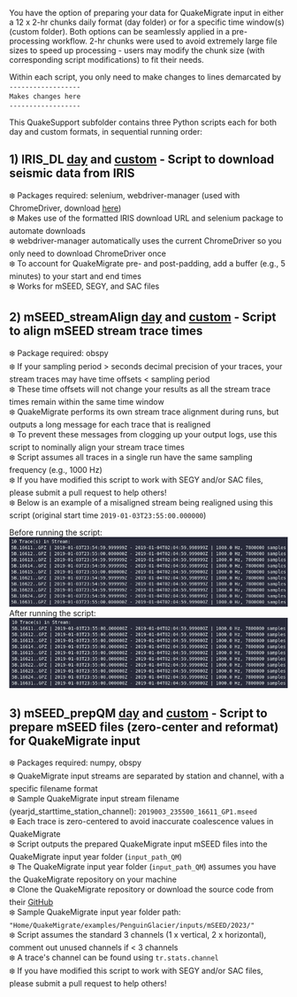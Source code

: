You have the option of preparing your data for QuakeMigrate input in either a 12 x 2-hr chunks daily format (day folder) or for a specific time window(s) (custom folder). Both options can be seamlessly applied in a pre-processing workflow. 2-hr chunks were used to avoid extremely large file sizes to speed up processing - users may modify the chunk size (with corresponding script modifications) to fit their needs.

Within each script, you only need to make changes to lines demarcated by  
`------------------`  
`Makes changes here`  
`------------------`  

This QuakeSupport subfolder contains three Python scripts each for both day and custom formats, in sequential running order:
## 1) IRIS_DL [day](https://github.com/cryoilrj/QuakeSupport/blob/main/Preprocessing/day/QS_IRIS_DL_day.py) and [custom](https://github.com/cryoilrj/QuakeSupport/blob/main/Preprocessing/custom/QS_IRIS_DL_custom.py) - Script to download seismic data from IRIS
:snowflake: Packages required: selenium, webdriver-manager (used with ChromeDriver, download [here](https://chromedriver.chromium.org/downloads))  
:snowflake: Makes use of the formatted IRIS download URL and selenium package to automate downloads  
:snowflake: webdriver-manager automatically uses the current ChromeDriver so you only need to download ChromeDriver once     
:snowflake: To account for QuakeMigrate pre- and post-padding, add a buffer (e.g., 5 minutes) to your start and end times  
:snowflake: Works for mSEED, SEGY, and SAC files

## 2) mSEED_streamAlign [day](https://github.com/cryoilrj/QuakeSupport/blob/main/Preprocessing/day/QS_mSEED_streamAlign_day.py) and [custom](https://github.com/cryoilrj/QuakeSupport/blob/main/Preprocessing/custom/QS_mSEED_streamAlign_custom.py) - Script to align mSEED stream trace times
:snowflake: Package required: obspy  
:snowflake: If your sampling period > seconds decimal precision of your traces, your stream traces may have time offsets < sampling period  
:snowflake: These time offsets will not change your results as all the stream trace times remain within the same time window  
:snowflake: QuakeMigrate performs its own stream trace alignment during runs, but outputs a long message for each trace that is realigned  
:snowflake: To prevent these messages from clogging up your output logs, use this script to nominally align your stream trace times  
:snowflake: Script assumes all traces in a single run have the same sampling frequency (e.g., 1000 Hz)   
:snowflake: If you have modified this script to work with SEGY and/or SAC files, please submit a pull request to help others!  
:snowflake: Below is an example of a misaligned stream being realigned using this script (original start time `2019-01-03T23:55:00.000000`)

Before running the script:
![Screenshot of a misaligned stream](https://github.com/cryoilrj/QuakeSupport/blob/main/Preprocessing/misaligned_stream.png)  
After running the script:
![Screenshot of an aligned stream](https://github.com/cryoilrj/QuakeSupport/blob/main/Preprocessing/aligned_stream.png)

## 3) mSEED_prepQM [day](https://github.com/cryoilrj/QuakeSupport/blob/main/Preprocessing/day/QS_mSEED_prepQM_day.py) and [custom](https://github.com/cryoilrj/QuakeSupport/blob/main/Preprocessing/custom/QS_mSEED_prepQM_custom.py) - Script to prepare mSEED files (zero-center and reformat) for QuakeMigrate input  
:snowflake: Packages required: numpy, obspy  
:snowflake: QuakeMigrate input streams are separated by station and channel, with a specific filename format  
:snowflake: Sample QuakeMigrate input stream filename (yearjd_starttime_station_channel): `2019003_235500_16611_GP1.mseed`  
:snowflake: Each trace is zero-centered to avoid inaccurate coalescence values in QuakeMigrate  
:snowflake: Script outputs the prepared QuakeMigrate input mSEED files into the QuakeMigrate input year folder (`input_path_QM`)  
:snowflake: The QuakeMigrate input year folder (`input_path_QM`) assumes you have the QuakeMigrate repository on your machine  
:snowflake: Clone the QuakeMigrate repository or download the source code from their [GitHub](https://github.com/QuakeMigrate/QuakeMigrate)  
:snowflake: Sample QuakeMigrate input year folder path: `"Home/QuakeMigrate/examples/PenguinGlacier/inputs/mSEED/2023/"`  
:snowflake: Script assumes the standard 3 channels (1 x vertical, 2 x horizontal), comment out unused channels if < 3 channels  
:snowflake: A trace's channel can be found using `tr.stats.channel`  
:snowflake: If you have modified this script to work with SEGY and/or SAC files, please submit a pull request to help others!
